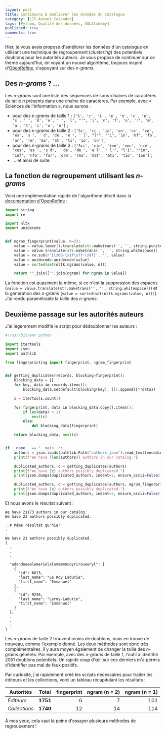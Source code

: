 ```yaml
---
layout: post
title: Continuons à améliorer les données du catalogue
category: [LIS Advent Calendar]
tags: [Python, Qualité des données, SQLAlchemy]
published: true
comments: true
--- 
```


Hier, je vous avais proposé d'améliorer les données d'un catalogue en
utilisant une technique de regroupement (*clustering*) des potentiels
doublons pour les autorités auteurs. Je vous propose de continuer sur
ce thème aujourd'hui, en voyant un nouvel algorithme, toujours inspiré
d'[OpenRefine](https://openrefine.org/), s'appuyant sur des
*n-grams*. 

## Des *n-grams* ? ...

Les *n-grams* sont une liste des séquences de sous-chaînes de
caractères de taille *n* présents dans une chaîne de caractères. Par
exemple, avec « Sciences de l'information », nous aurons :

* pour des *n-grams* de taille 1 : `['S', 'c', 'i', 'e', 'n', 'c', 'e',
  's', ' ', 'd', 'e', ' ', 'l', "'", 'i', 'n', 'f', 'o', 'r', 'm',
  'a', 't', 'i', 'o', 'n']` ;
* pour des *n-grams* de taille 2 : `['Sc', 'ci', 'ie', 'en', 'nc',
  'ce', 'es', 's ', ' d', 'de', 'e ', ' l', "l'", "'i", 'in', 'nf',
  'fo', 'or', 'rm', 'ma', 'at', 'ti', 'io', 'on']` ;
* pour des *n-grams* de taille 3 : `['Sci', 'cie', 'ien', 'enc',
  'nce', 'ces', 'es ', 's d', ' de', 'de ', 'e l', " l'", "l'i",
  "'in", 'inf', 'nfo', 'for', 'orm', 'rma', 'mat', 'ati', 'tio',
  'ion']` ;
* ... et ainsi de suite.

## La fonction de regroupement utilisant les *n-grams*

Voici une implémentation rapide de l'algorithme décrit dans la
[documentation
d'OpenRefine](https://github.com/OpenRefine/OpenRefine/wiki/Clustering-In-Depth#n-gram-fingerprint) : 

```python
import string
import re

import nltk
import unidecode


def ngram_fingerprint(value, n=2):
    value = value.lower().translate(str.maketrans('', '', string.punctuation))
    value = value.translate(str.maketrans('', '', string.whitespace))
    value = re.sub(r'[\x00-\x1f\x7f-\x9f]', '', value)
    value = unidecode.unidecode(value)
    value = sorted(set(nltk.ngrams(value, n)))

	return "".join(["".join(ngram) for ngram in value])
```

La fonction est quasiment la même, si ce n'est la suppression des
espaces (`value = value.translate(str.maketrans('', '',
string.whitespace))`) et la génération des *n-grams* (`value =
sorted(set(nltk.ngrams(value, n)))`). J'ai rendu paramétrable la
taille des *n-grams*. 

## Deuxième passage sur les autorités auteurs

J'ai légèrement modifié le script pour dédoublonner les auteurs : 

```python
#!/usr/bin/env python

import itertools
import json
import pathlib

from fingerprinting import fingerprint, ngram_fingerprint


def getting_duplicates(records, blocking=fingerprint):
    blocking_data = {}
    for key, data in records.items():
        blocking_data.setdefault(blocking(key), []).append({**data})

    c = itertools.count()

    for fingerprint, data in blocking_data.copy().items():
        if len(data) > 1:
            next(c)
        else:
            del blocking_data[fingerprint]

    return blocking_data, next(c)


if __name__ == "__main__":
    authors = json.loads(pathlib.Path("authors.json").read_text(encoding="utf-8"))
    print(f"We have {len(authors)} authors in our catalog.")

    duplicated_authors, c = getting_duplicates(authors)
    print(f"We have {c} authors possibly duplicated.")
    print(json.dumps(duplicated_authors, indent=2, ensure_ascii=False))

    duplicated_authors, c = getting_duplicates(authors, ngram_fingerprint)
    print(f"We have {c} authors possibly duplicated.")
    print(json.dumps(duplicated_authors, indent=2, ensure_ascii=False))
```

Et nous avons le résultat suivant :

```text
We have 21173 authors in our catalog.
We have 23 authors possibly duplicated.

. # Même résultat qu'hier
.
.
We have 21 authors possibly duplicated.
{
  .
  .
  .
  
  "adandueeelemerielalemammnuoyriroueuryl": [
    {
      "id": 6013,
      "last_name": "Le Roy Ladurie",
      "first_name": "Emmanuel"
    },
    {
      "id": 9236,
      "last_name": "Leroy-Ladurie",
      "first_name": "Emmanuel"
    }
  ],
  .
  .
  .
}
```

Les *n-grams* de taille 2 trouvent moins de doublons, mais en trouve
de nouveau, comme l'exemple donné. Les deux méthodes sont donc très
complémentaires. Il y aura moyen également de changer la taille des
*n-grams* générés. Par exemple, avec des *n-grams* de taille 1,
l'outil a identifié 2051 doublons potentiels. Un rapide coup d'œil sur
ces derniers m'a permis d'identifier pas mal de faux positifs.

Par curiosité, j'ai rapidement créé les scripts nécessaires pour
traiter les éditeurs et les collections, voici un tableau récapitulant
les résultats :

| Autorités     | Total    | fingerprint | ngram (n = 2) | ngram (n = 1) |
| ------        | :----:   | --------:   | ------:       | -----:        |
| *Éditeurs*    | **1751** | 6           | 7             | 101           |
| *Collections* | **1740** | 12          | 14            | 114           |

À mes yeux, cela vaut la peine d'essayer plusieurs méthodes de
regroupement !
